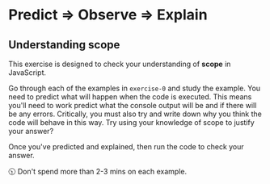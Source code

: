 # Predict => Observe => Explain

## Understanding scope

This exercise is designed to check your understanding of **scope** in JavaScript.

Go through each of the examples in `exercise-0` and study the example. You need to predict what will happen when the code is executed. This means you'll need to work predict what the console output will be and if there will be any errors. Critically, you must also try and write down why you think the code will behave in this way. Try using your knowledge of scope to justify your answer?

Once you've predicted and explained, then run the code to check your answer.

🕥 Don't spend more than 2-3 mins on each example.
